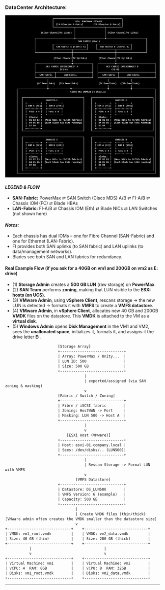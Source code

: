 ### DataCenter Architecture:

![Datacenter](/img/DataCenter.png)

#### _LEGEND & FLOW_
- **SAN-Fabric:** PowerMax ⇄ SAN Switch (Cisco MDS) A/B ⇄ FI-A/B ⇄ Chassis IOM (FC) ⇄ Blade HBAs
- **LAN-Fabric:** FI-A/B ⇄ Chassis IOM (Eth) ⇄ Blade NICs ⇄ LAN Switches (not shown here)

#### _Notes:_
- Each chassis has dual IOMs – one for Fibre Channel (SAN-Fabric) and one for Ethernet (LAN-Fabric).
- FI provides both SAN uplinks (to SAN fabric) and LAN uplinks (to data/management networks).
- Blades see both SAN and LAN fabrics for redundancy.

#### Real Example Flow (if you ask for a 40GB on vm1 and 200GB on vm2 as E: drive)
- (1) **Storage Admin** creates a **500 GB LUN** (raw storage) on **PowerMax**.  
- (2) **SAN Team** performs **zoning**, making that LUN visible to the **ESXi hosts (on UCS)**.  
- (3) **VMware Admin**, using **vSphere Client**, rescans storage → the new LUN is detected → formats it with **VMFS** to create a **VMFS datastore**.  
- (4) **VMware Admin**, in **vSphere Client**, allocates  new 40 GB and 200GB **VMDK** files on the datastore. This **VMDK** is attached to the VM as a **virtual disk**.  
- (5) **Windows Admin** opens **Disk Management** in the VM1 and VM2, sees the **unallocated space**, initializes it, formats it, and assigns it the drive letter **E:**.  
```text
						[Storage Array]
						+-----------------------------+
						| Array: PowerMax / Unity...  |
						| LUN ID: 500                 |
						| Size: 500 GB                |
						+-----------------------------+
									|
									| exported/assigned (via SAN zoning & masking)
									v
						[Fabric / Switch / Zoning]
						+-----------------------------+
						| Fibre / iSCSI fabric        |
						| Zoning: HostWWN -> Port     |
						| Masking: LUN 500 -> Host A  |
						+-----------------------------+
									|
									v
							[ESXi Host (VMware)]
						+-----------------------------+
						| Host: esxi-01.company.local |
						| Sees: /dev/disks/.. (LUN500)|
						+-----------------------------+
									|
									| Rescan Storage -> Format LUN with VMFS
									v
								[VMFS Datastore]
						+-----------------------------+
						| Datastore: DS_LUN500        |
						| VMFS Version: 6 (example)   |
						| Capacity: 500 GB            |
						+-----------------------------+
								|
								| Create VMDK files (thin/thick) [VMware admin often creates the VMDK smaller than the datastore size]
								v
+-----------------------------+    +-----------------------------+
| VMDK: vm1_root.vmdk         |    | VMDK: vm2_data.vmdk         |
| Size: 40 GB (thin)          |    | Size: 200 GB (thick)        |
+-----------------------------+    +-----------------------------+
           |                                 |
           v                                 v
+-----------------------------+    +-----------------------------+
| Virtual Machine: vm1        |    | Virtual Machine: vm2        |
| vCPU: 4  RAM: 8GB           |    | vCPU: 8  RAM: 32GB          |
| Disks: vm1_root.vmdk        |    | Disks: vm2_data.vmdk        |
+-----------------------------+    +-----------------------------+
```
---
